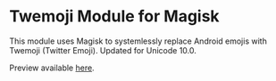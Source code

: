 # Twemoji Module for Magisk

This module uses Magisk to systemlessly replace Android emojis with Twemoji (Twitter Emoji). Updated for Unicode 10.0.

Preview available [here](https://emojipedia.org/twitter/twemoji-2.3/).